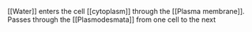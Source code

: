 [[Water]] enters the cell [[cytoplasm]] through the [[Plasma membrane]]. Passes through the [[Plasmodesmata]] from one cell to the next